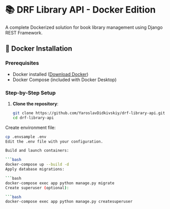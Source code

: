 # 📚 DRF Library API - Docker Edition

A complete Dockerized solution for book library management using Django REST Framework.

## 🐳 Docker Installation

### Prerequisites
- Docker installed ([Download Docker](https://www.docker.com/get-started))
- Docker Compose (included with Docker Desktop)

### Step-by-Step Setup

1. **Clone the repository**:
   ```bash
   git clone https://github.com/YaroslavDidkivskiy/drf-library-api.git
   cd drf-library-api
Create environment file:

   ```bash
   cp .envsample .env
Edit the .env file with your configuration.

Build and launch containers:

   ```bash
   docker-compose up --build -d
Apply database migrations:

   ```bash
   docker-compose exec app python manage.py migrate
Create superuser (optional):

   ```bash
docker-compose exec app python manage.py createsuperuser

